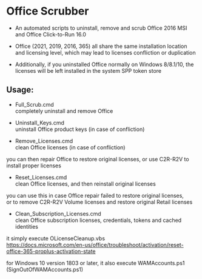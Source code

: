 # Office Scrubber

* An automated scripts to uninstall, remove and scrub Office 2016 MSI and Office Click-to-Run 16.0

* Office (2021, 2019, 2016, 365) all share the same installation location and licensing level, which may lead to licenses confliction or duplication

* Additionally, if you uninstalled Office normally on Windows 8/8.1/10, the licenses will be left installed in the system SPP token store

## Usage:

* Full_Scrub.cmd  
completely uninstall and remove Office

* Uninstall_Keys.cmd  
uninstall Office product keys (in case of confliction)

* Remove_Licenses.cmd  
clean Office licenses (in case of confliction)  

you can then repair Office to restore original licenses, or use C2R-R2V to install proper licenses

* Reset_Licenses.cmd  
clean Office licenses, and then reinstall original licenses  

you can use this in case Office repair failed to restore original licenses,  
or to remove C2R-R2V Volume licenses and restore original Retail licenses

* Clean_Subscription_Licenses.cmd  
clean Office subscription licenses, credentials, tokens and cached identities

it simply execute OLicenseCleanup.vbs  
https://docs.microsoft.com/en-us/office/troubleshoot/activation/reset-office-365-proplus-activation-state

for Windows 10 version 1803 or later, it also execute WAMAccounts.ps1 (SignOutOfWAMAccounts.ps1)
